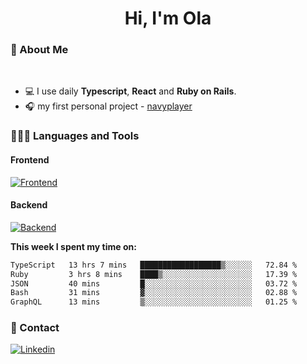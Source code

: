 <h1 align="center">Hi, I'm Ola</h1>

### 💅 About Me

<br/>

- 💻 I use daily **Typescript**, **React** and **Ruby on Rails**.
- 🎧 my first personal project - [navyplayer](https://navyplayer.netlify.app/)

### 👩🏻‍💻 Languages and Tools

#### Frontend

[![Frontend](https://skillicons.dev/icons?i=react,nextjs,ts,js,html,css,scss,tailwind)](https://skillicons.dev)

#### Backend
[![Backend](https://skillicons.dev/icons?i=nodejs,express,nestjs,rails,graphql)](https://skillicons.dev)

**This week I spent my time on:**

<!--START_SECTION:waka-->

```txt
TypeScript   13 hrs 7 mins   ██████████████████▒░░░░░░   72.84 %
Ruby         3 hrs 8 mins    ████▒░░░░░░░░░░░░░░░░░░░░   17.39 %
JSON         40 mins         █░░░░░░░░░░░░░░░░░░░░░░░░   03.72 %
Bash         31 mins         ▓░░░░░░░░░░░░░░░░░░░░░░░░   02.88 %
GraphQL      13 mins         ▒░░░░░░░░░░░░░░░░░░░░░░░░   01.25 %
```

<!--END_SECTION:waka-->

### 📨 Contact
  
[![Linkedin](https://skillicons.dev/icons?i=linkedin)](https://linkedin.com/in/aleksandra-kamińska)
